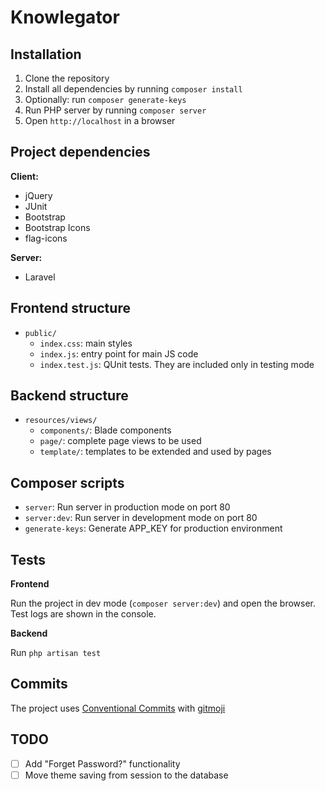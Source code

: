 # Knowlegator

## Installation
1. Clone the repository
2. Install all dependencies by running `composer install`
3. Optionally: run `composer generate-keys`
4. Run PHP server by running `composer server`
5. Open `http://localhost` in a browser

## Project dependencies
**Client:**
- jQuery
- JUnit
- Bootstrap
- Bootstrap Icons
- flag-icons

**Server:**
- Laravel

## Frontend structure
- `public/`
	- `index.css`: main styles
	- `index.js`: entry point for main JS code
	- `index.test.js`: QUnit tests. They are included only in testing mode

## Backend structure
- `resources/views/`
	- `components/`: Blade components
	- `page/`: complete page views to be used
	- `template/`: templates to be extended and used by pages

## Composer scripts
- `server`: Run server in production mode on port 80
- `server:dev`: Run server in development mode on port 80
- `generate-keys`: Generate APP_KEY for production environment

## Tests
**Frontend**

Run the project in dev mode (`composer server:dev`) and open the browser. Test logs are shown in the console.

**Backend**

Run `php artisan test`

## Commits
The project uses [Conventional Commits](https://www.conventionalcommits.org/en/v1.0.0/) with [gitmoji](https://gitmoji.dev/)

## TODO
- [ ] Add "Forget Password?" functionality
- [ ] Move theme saving from session to the database
